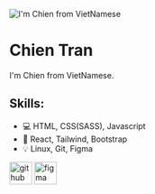 ![I'm Chien from VietNamese](https://scontent.fhan2-3.fna.fbcdn.net/v/t39.30808-6/335195138_1127925338603574_8119135034384403574_n.png?_nc_cat=102&ccb=1-7&_nc_sid=e3f864&_nc_ohc=LZpQ5brKt4kAX-SzADf&_nc_ht=scontent.fhan2-3.fna&oh=00_AfC4rf75YG0E63UHsWyDuGlPbPeKgNUZ641CEqEHktza5w&oe=64210308)

# Chien Tran
I'm Chien from VietNamese.

## Skills: 
* 💻 HTML, CSS(SASS), Javascript
* 📓 React, Tailwind, Bootstrap
* 💡 Linux, Git, Figma

[<img src='https://cdn.jsdelivr.net/npm/simple-icons@3.0.1/icons/github.svg' alt='github' height='40'>](https://github.com/https://github.com/info-chientran)  [<img src='https://cdn.jsdelivr.net/npm/simple-icons@3.0.1/icons/figma.svg' alt='figma' height='40'>](https://www.figma.com/files/recent?fuid=1001634276455748408)  
